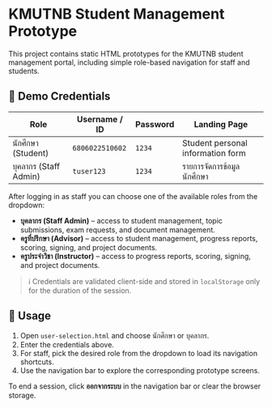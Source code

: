 # KMUTNB Student Management Prototype

This project contains static HTML prototypes for the KMUTNB student management portal, including simple role-based navigation for staff and students.

## 🔐 Demo Credentials

| Role | Username / ID | Password | Landing Page |
|------|----------------|----------|---------------|
| นักศึกษา (Student) | `6806022510602` | `1234` | Student personal information form |
| บุคลากร (Staff Admin) | `tuser123` | `1234` | รายการจัดการข้อมูลนักศึกษา |

After logging in as staff you can choose one of the available roles from the dropdown:

- **บุคลากร (Staff Admin)** – access to student management, topic submissions, exam requests, and document management.
- **ครูที่ปรึกษา (Advisor)** – access to student management, progress reports, scoring, signing, and project documents.
- **ครูประจำวิชา (Instructor)** – access to progress reports, scoring, signing, and project documents.

> ℹ️ Credentials are validated client-side and stored in `localStorage` only for the duration of the session.

## 🚀 Usage

1. Open `user-selection.html` and choose นักศึกษา or บุคลากร.
2. Enter the credentials above.
3. For staff, pick the desired role from the dropdown to load its navigation shortcuts.
4. Use the navigation bar to explore the corresponding prototype screens.

To end a session, click **ออกจากระบบ** in the navigation bar or clear the browser storage.
